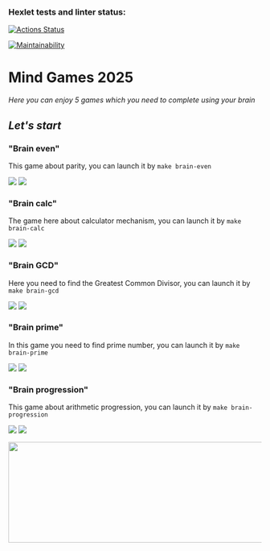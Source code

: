 ### Hexlet tests and linter status:
[![Actions Status](https://github.com/yeat2007/frontend-project-44/actions/workflows/hexlet-check.yml/badge.svg)](https://github.com/yeat2007/frontend-project-44/actions)

[![Maintainability](https://api.codeclimate.com/v1/badges/ecd27fab3a02e57a369b/maintainability)](https://codeclimate.com/github/yeat2007/frontend-project-44/maintainability)

# Mind Games 2025

*Here you can enjoy 5 games which you need to complete using your brain*


## ***Let's start***

### "Brain even" 
This game about parity, you can launch it by `make brain-even`

![](https://github.com/user-attachments/assets/94fc8d66-c06a-48eb-9bc0-58c7a3dd9c0d)
![](https://github.com/user-attachments/assets/ac96c945-de69-404c-910c-b1aedfc68ee0)


### "Brain calc"
The game here about calculator mechanism, you can launch it by `make brain-calc`

![](https://github.com/user-attachments/assets/8c464b65-47f4-46a0-b1ef-5a92c90da526)
![](https://github.com/user-attachments/assets/16d8e14b-c0a4-43a1-a203-ed6fe1df37d0)


### "Brain GCD"
Here you need to find the Greatest Common Divisor, you can launch it by `make brain-gcd`

![](https://github.com/user-attachments/assets/b8b06320-3dcf-4355-95b3-8a5ea98c00da)
![](https://github.com/user-attachments/assets/6ecd33f1-db60-422e-86c4-521a4cd0b270)


### "Brain prime"
In this game you need to find prime number, you can launch it by `make brain-prime`


![](https://github.com/user-attachments/assets/575bea3a-edfa-4bf2-8b0d-e4060a3f2279)
![](https://github.com/user-attachments/assets/5e63ea23-2822-400a-9992-c57df7ab8413)




### "Brain progression"
This game about arithmetic progression, you can launch it by `make brain-progression`

![](https://github.com/user-attachments/assets/cb61c700-0311-443c-835e-f8ad5b7ef8ee)
![](https://github.com/user-attachments/assets/f7420a45-8637-4c73-b7ba-fe3f64d0ef92)




<img src ="https://png.pngtree.com/background/20230611/original/pngtree-picture-of-a-blue-bird-on-a-black-background-picture-image_3124189.jpg" width="600" height="200" />






















